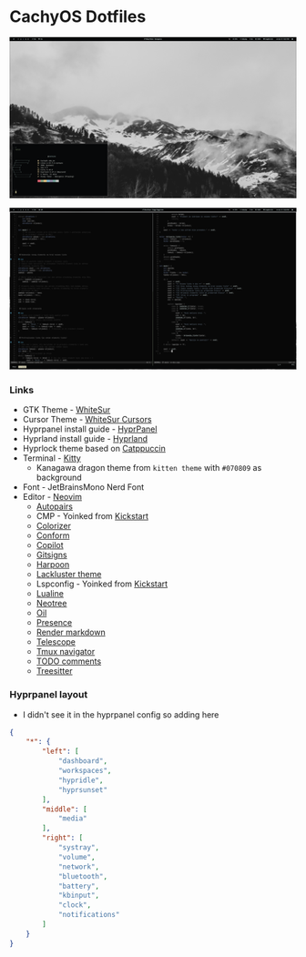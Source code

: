 # CachyOS Dotfiles

![Image of desktop](assets/desktop.png)

![Image of editor](assets/neovim.png)

### Links

- GTK Theme - [WhiteSur](https://github.com/vinceliuice/WhiteSur-gtk-theme)
- Cursor Theme - [WhiteSur Cursors](https://github.com/vinceliuice/WhiteSur-cursors)
- Hyprpanel install guide - [HyprPanel](https://hyprpanel.com/getting_started/installation.html)
- Hyprland install guide - [Hyprland](https://wiki.hyprland.org/Getting-Started/Installation/)
- Hyprlock theme based on [Catppuccin](https://github.com/catppuccin/hyprlock)
- Terminal - [Kitty](https://github.com/kovidgoyal/kitty)
    - Kanagawa dragon theme from `kitten theme` with `#070809` as background
- Font - JetBrainsMono Nerd Font
- Editor - [Neovim](https://github.com/neovim/neovim)
    - [Autopairs](https://github.com/windwp/nvim-autopairs)
    - CMP - Yoinked from [Kickstart](https://github.com/nvim-lua/kickstart.nvim)
    - [Colorizer](https://github.com/catgoose/nvim-colorizer.lua)
    - [Conform](https://github.com/stevearc/conform.nvim)
    - [Copilot](https://github.com/github/copilot.vim)
    - [Gitsigns](https://github.com/lewis6991/gitsigns.nvim)
    - [Harpoon](https://github.com/ThePrimeagen/harpoon/tree/harpoon2)
    - [Lackluster theme](https://github.com/slugbyte/lackluster.nvim)
    - Lspconfig - Yoinked from [Kickstart](https://github.com/nvim-lua/kickstart.nvim)
    - [Lualine](https://github.com/nvim-lualine/lualine.nvim)
    - [Neotree](https://github.com/nvim-neo-tree/neo-tree.nvim)
    - [Oil](https://github.com/stevearc/oil.nvim)
    - [Presence](https://github.com/andweeb/presence.nvim)
    - [Render markdown](https://github.com/MeanderingProgrammer/render-markdown.nvim)
    - [Telescope](https://github.com/nvim-telescope/telescope.nvim)
    - [Tmux navigator](https://github.com/christoomey/vim-tmux-navigator)
    - [TODO comments](https://github.com/folke/todo-comments.nvim)
    - [Treesitter](https://github.com/nvim-treesitter/nvim-treesitter)

### Hyprpanel layout

- I didn't see it in the hyprpanel config so adding here

```json
{
    "*": {
        "left": [
            "dashboard",
            "workspaces",
            "hypridle",
            "hyprsunset"
        ],
        "middle": [
            "media"
        ],
        "right": [
            "systray",
            "volume",
            "network",
            "bluetooth",
            "battery",
            "kbinput",
            "clock",
            "notifications"
        ]
    }
}
```

